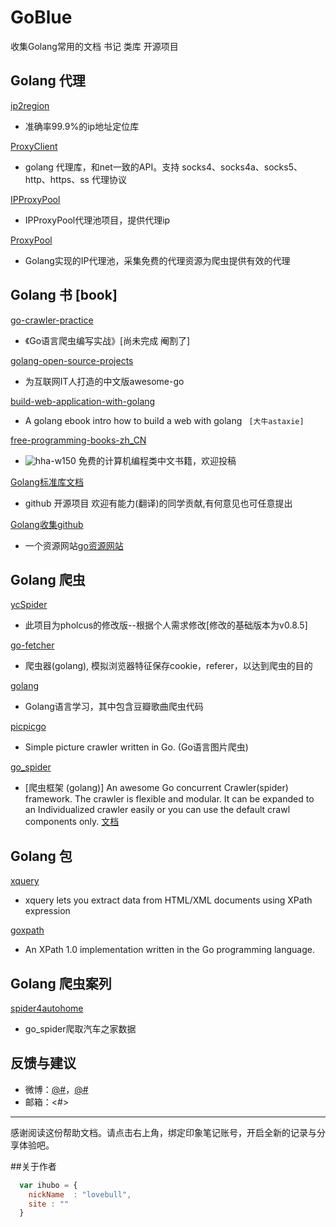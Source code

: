 # GoBlue
收集Golang常用的文档 书记  类库 开源项目

## Golang  代理

[ip2region](https://github.com/lionsoul2014/ip2region)
* 准确率99.9%的ip地址定位库

[ProxyClient](https://github.com/GameXG/ProxyClient)
- golang 代理库，和net一致的API。支持 socks4、socks4a、socks5、http、https、ss 代理协议
 
[IPProxyPool](https://github.com/qiyeboy/IPProxyPool)
- IPProxyPool代理池项目，提供代理ip

 
[ProxyPool](http://git.oschina.net/henson/ProxyPool)
- Golang实现的IP代理池，采集免费的代理资源为爬虫提供有效的代理

## Golang 书 [book]
[go-crawler-practice](https://github.com/henrylee2cn/go-crawler-practice)
- 《Go语言爬虫编写实战》[尚未完成 阉割了]


[golang-open-source-projects](https://github.com/hackstoic/golang-open-source-projects)
- 为互联网IT人打造的中文版awesome-go 


[build-web-application-with-golang](https://github.com/astaxie/build-web-application-with-golang)
- A golang ebook intro how to build a web with golang
  ` [大牛astaxie]`

[free-programming-books-zh_CN](https://github.com/justjavac/free-programming-books-zh_CN)
- ![hha-w150](https://assets-cdn.github.com/images/icons/emoji/unicode/1f4da.png) 免费的计算机编程类中文书籍，欢迎投稿
 
 

[Golang标准库文档](http://studygolang.com/pkgdoc)
-  github 开源项目 欢迎有能力(翻译)的同学贡献,有何意见也可任意提出
 
[Golang收集github](https://gitbrowse.com/repos/Unknwon/go-rock-libraries-showcases)
-  一个资源网站[go资源网站](http://www.ctolib.com/search/?term=xpath&catalogId=218)
 



## Golang 爬虫
[ycSpider](https://github.com/lesamly/ycSpider)
- 此项目为pholcus的修改版--根据个人需求修改[修改的基础版本为v0.8.5]



[go-fetcher](https://github.com/chzyer/go-fetcher)
- 爬虫器(golang), 模拟浏览器特征保存cookie，referer，以达到爬虫的目的


[golang](https://github.com/tangdu/golang)
- Golang语言学习，其中包含豆瓣歌曲爬虫代码


[picpicgo](https://github.com/weaming/picpicgo)
- Simple picture crawler written in Go. (Go语言图片爬虫)



[go_spider](https://github.com/hu17889/go_spider)
- [爬虫框架 (golang)] An awesome Go concurrent Crawler(spider) framework. The crawler is flexible and modular. It can be expanded to an Individualized crawler easily or you can use the default crawl components only.
    [文档](https://github.com/hu17889/go_spider/wiki/%E4%B8%AD%E6%96%87%E6%96%87%E6%A1%A3)



## Golang  包

[xquery](https://github.com/antchfx/xquery)
- xquery lets you extract data from HTML/XML documents using XPath expression


[goxpath](https://github.com/ChrisTrenkamp/goxpath)
- An XPath 1.0 implementation written in the Go programming language.


## Golang  爬虫案列

[spider4autohome](https://github.com/jockchou/spider4autohome)
- go_spider爬取汽车之家数据
 



## 反馈与建议
- 微博：[@#](@)，[@#](# "开发者个人账号")
- 邮箱：<#>

---------
感谢阅读这份帮助文档。请点击右上角，绑定印象笔记账号，开启全新的记录与分享体验吧。



[^demo]: 这是一个示例脚注。请查阅 [MultiMarkdown 文档](https://github.com/fletcher/MultiMarkdown/wiki/MultiMarkdown-Syntax-Guide#footnotes) 关于脚注的说明。 **限制：** 印象笔记的笔记内容使用 [ENML][5] 格式，基于 HTML，但是不支持某些标签和属性，例如id，这就导致`脚注`和`TOC`无法正常点击。


  [1]: http://maxiang.info/client_zh
  [2]: https://chrome.google.com/webstore/detail/kidnkfckhbdkfgbicccmdggmpgogehop
  [3]: http://adrai.github.io/flowchart.js/
  [4]: http://bramp.github.io/js-sequence-diagrams/
  [5]: https://dev.yinxiang.com/doc/articles/enml.php
  
  


##关于作者
```javascript
  var ihubo = {
    nickName  : "lovebull",
    site : ""
  }
```